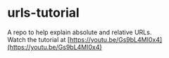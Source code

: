 # urls-tutorial
 A repo to help explain absolute and relative URLs.  
 Watch the tutorial at [https://youtu.be/Gs9bL4MI0x4](https://youtu.be/Gs9bL4MI0x4)

